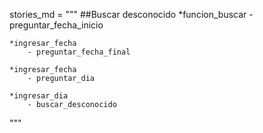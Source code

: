 stories_md = """
##Buscar desconocido
	*funcion_buscar
	 	- preguntar_fecha_inicio

	*ingresar_fecha
		- preguntar_fecha_final

	*ingresar_fecha
		- preguntar_dia

	*ingresar_dia
		- buscar_desconocido


"""